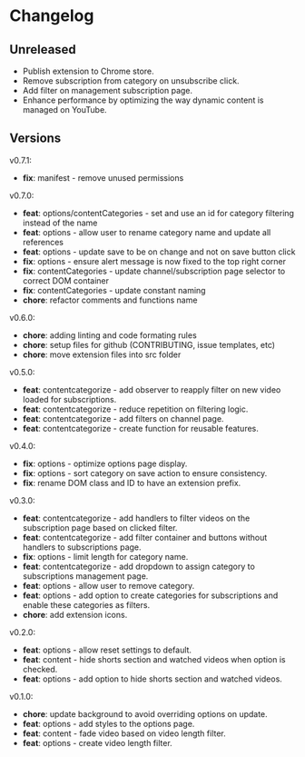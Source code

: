 # Changelog

## Unreleased

- Publish extension to Chrome store.
- Remove subscription from category on unsubscribe click.
- Add filter on management subscription page.
- Enhance performance by optimizing the way dynamic content is managed on YouTube.

## Versions

v0.7.1:

- **fix**: manifest - remove unused permissions

v0.7.0:

- **feat**: options/contentCategories - set and use an id for category filtering instead of the name
- **feat**: options - allow user to rename category name and update all references
- **feat**: options - update save to be on change and not on save button click
- **fix**: options - ensure alert message is now fixed to the top right corner
- **fix**: contentCategories - update channel/subscription page selector to correct DOM container
- **fix**: contentCategories - update constant naming
- **chore**: refactor comments and functions name

v0.6.0:

- **chore**: adding linting and code formating rules
- **chore**: setup files for github (CONTRIBUTING, issue templates, etc)
- **chore**: move extension files into src folder

v0.5.0:

- **feat**: contentcategorize - add observer to reapply filter on new video loaded for subscriptions.
- **feat**: contentcategorize - reduce repetition on filtering logic.
- **feat**: contentcategorize - add filters on channel page.
- **feat**: contentcategorize - create function for reusable features.

v0.4.0:

- **fix**: options - optimize options page display.
- **fix**: options - sort category on save action to ensure consistency.
- **fix**: rename DOM class and ID to have an extension prefix.

v0.3.0:

- **feat**: contentcategorize - add handlers to filter videos on the subscription page based on clicked filter.
- **feat**: contentcategorize - add filter container and buttons without handlers to subscriptions page.
- **fix**: options - limit length for category name.
- **feat**: contentcategorize - add dropdown to assign category to subscriptions management page.
- **feat**: options - allow user to remove category.
- **feat**: options - add option to create categories for subscriptions and enable these categories as filters.
- **chore**: add extension icons.

v0.2.0:

- **feat**: options - allow reset settings to default.
- **feat**: content - hide shorts section and watched videos when option is checked.
- **feat**: options - add option to hide shorts section and watched videos.

v0.1.0:

- **chore**: update background to avoid overriding options on update.
- **feat**: options - add styles to the options page.
- **feat**: content - fade video based on video length filter.
- **feat**: options - create video length filter.
